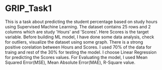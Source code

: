 # GRIP_Task1
This is a task about predicting the student percentage based on study hours using Supervised Machine Learning. The dataset contains 25 rows and 2 columns which are study 'Hours' and 'Scores'. Here Scores is the target variable. 
Before building ML model, I have done some data analysis, check for outliers, visualize the dataset using some graph. There is a strong positive corelation between Hours and Scores. 
I used 70% of the data for traing and rest of the 30% for testing the model. I choose Linear Regression for predicting the Scores values.
For Evaluating the model, I used Mean Squared Error(MSE), Mean Absolute Error(MAE), R-Square value.
